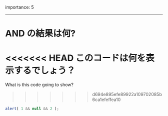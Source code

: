 importance: 5

---

# AND の結果は何?

<<<<<<< HEAD
このコードは何を表示するでしょう？
=======
What is this code going to show?
>>>>>>> d694e895efe89922a109702085b6ca1efeffea10

```js
alert( 1 && null && 2 );
```
